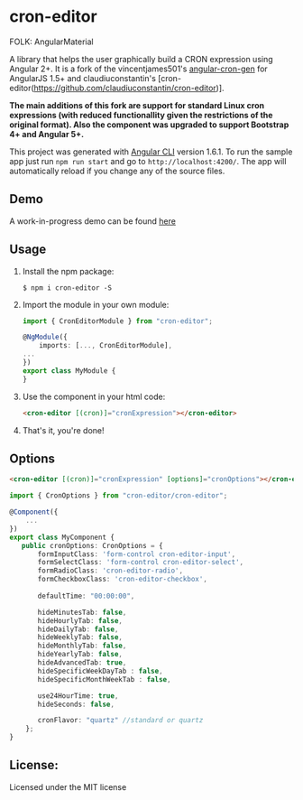 cron-editor
===
FOLK: AngularMaterial

A library that helps the user graphically build a CRON expression using Angular 2+. It is a fork of the  vincentjames501's [angular-cron-gen](https://github.com/vincentjames501/angular-cron-gen) for AngularJS 1.5+ and claudiuconstantin's [cron-editor(https://github.com/claudiuconstantin/cron-editor)]. 

**The main additions of this fork are support for standard Linux cron expressions (with reduced functionallity given the restrictions of the original format). Also the component was upgraded to support Bootstrap 4+ and Angular 5+.**

This project was generated with [Angular CLI](https://github.com/angular/angular-cli) version 1.6.1. To run the sample app just run `npm run start` and go to `http://localhost:4200/`. The app will automatically reload if you change any of the source files.

## Demo

A work-in-progress demo can be found [here](https://esarmientoe.github.io/cron-editor/)

## Usage

1. Install the npm package:
    ```
    $ npm i cron-editor -S
    ```

2. Import the module in your own module:

    ```ts
    import { CronEditorModule } from "cron-editor";

    @NgModule({
        imports: [..., CronEditorModule],
    ...
    })
    export class MyModule {
    }
    ```

3. Use the component in your html code:

    ```html
    <cron-editor [(cron)]="cronExpression"></cron-editor>
    ```

4. That's it, you're done!

## Options

```html
<cron-editor [(cron)]="cronExpression" [options]="cronOptions"></cron-editor>
```

```ts
import { CronOptions } from "cron-editor/cron-editor";

@Component({
    ...
})
export class MyComponent {
   public cronOptions: CronOptions = {
       formInputClass: 'form-control cron-editor-input',
       formSelectClass: 'form-control cron-editor-select',
       formRadioClass: 'cron-editor-radio',
       formCheckboxClass: 'cron-editor-checkbox',
       
       defaultTime: "00:00:00",

       hideMinutesTab: false,
       hideHourlyTab: false,
       hideDailyTab: false,
       hideWeeklyTab: false,
       hideMonthlyTab: false,
       hideYearlyTab: false,
       hideAdvancedTab: true,
       hideSpecificWeekDayTab : false,
       hideSpecificMonthWeekTab : false,

       use24HourTime: true,
       hideSeconds: false,

       cronFlavor: "quartz" //standard or quartz
    };
}
```

## License:
Licensed under the MIT license
